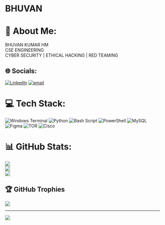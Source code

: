 # BHUVAN
# 💫 About Me:
BHUVAN KUMAR HM<br>CSE ENGINEERING<br>CYBER SECURITY | ETHICAL HACKING | RED TEAMING<br>


## 🌐 Socials:
[![LinkedIn](https://img.shields.io/badge/LinkedIn-%230077B5.svg?logo=linkedin&logoColor=white)](https://linkedin.com/in/https://www.linkedin.com/in/bhuvan-kumar-hm?utm_source=share&utm_campaign=share_via&utm_content=profile&utm_medium=android_app) [![email](https://img.shields.io/badge/Email-D14836?logo=gmail&logoColor=white)](mailto:bhuvankumarhm25@gmail.com) 

# 💻 Tech Stack:
![Windows Terminal](https://img.shields.io/badge/Windows%20Terminal-%234D4D4D.svg?style=for-the-badge&logo=windows-terminal&logoColor=white) ![Python](https://img.shields.io/badge/python-3670A0?style=for-the-badge&logo=python&logoColor=ffdd54) ![Bash Script](https://img.shields.io/badge/bash_script-%23121011.svg?style=for-the-badge&logo=gnu-bash&logoColor=white) ![PowerShell](https://img.shields.io/badge/PowerShell-%235391FE.svg?style=for-the-badge&logo=powershell&logoColor=white) ![MySQL](https://img.shields.io/badge/mysql-4479A1.svg?style=for-the-badge&logo=mysql&logoColor=white) ![Figma](https://img.shields.io/badge/figma-%23F24E1E.svg?style=for-the-badge&logo=figma&logoColor=white) ![TOR](https://img.shields.io/badge/tor-%237E4798.svg?style=for-the-badge&logo=tor-project&logoColor=white) ![Cisco](https://img.shields.io/badge/cisco-%23049fd9.svg?style=for-the-badge&logo=cisco&logoColor=black)
# 📊 GitHub Stats:
![](https://github-readme-stats.vercel.app/api?username=BHUVAN&theme=dark&hide_border=false&include_all_commits=true&count_private=true)<br/>
![](https://nirzak-streak-stats.vercel.app/?user=BHUVAN&theme=dark&hide_border=false)<br/>
![](https://github-readme-stats.vercel.app/api/top-langs/?username=BHUVAN&theme=dark&hide_border=false&include_all_commits=true&count_private=true&layout=compact)

## 🏆 GitHub Trophies
![](https://github-profile-trophy.vercel.app/?username=BHUVAN&theme=radical&no-frame=false&no-bg=true&margin-w=4)

---
[![](https://visitcount.itsvg.in/api?id=BHUVAN&icon=0&color=0)](https://visitcount.itsvg.in)

<!-- Proudly created with GPRM ( https://gprm.itsvg.in ) -->
